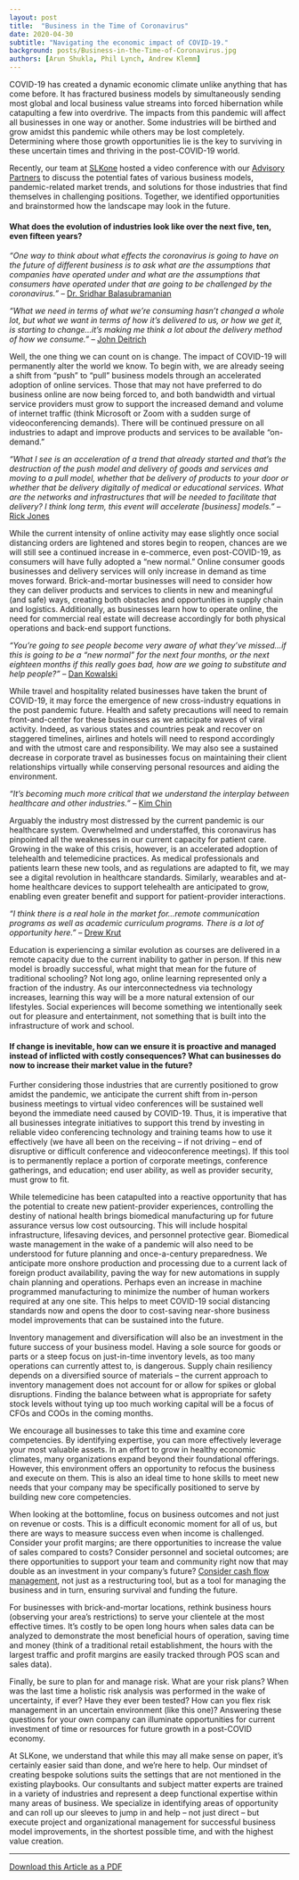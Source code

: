 ```yaml
---
layout: post
title:  "Business in the Time of Coronavirus"
date: 2020-04-30
subtitle: "Navigating the economic impact of COVID-19."
background: posts/Business-in-the-Time-of-Coronavirus.jpg
authors: [Arun Shukla, Phil Lynch, Andrew Klemm]
---
```

COVID-19 has created a dynamic economic climate unlike anything that has come before. It has fractured business models by simultaneously sending most global and local business value streams into forced hibernation while catapulting a few into overdrive. The impacts from this pandemic will affect all businesses in one way or another. Some industries will be birthed and grow amidst this pandemic while others may be lost completely. Determining where those growth opportunities lie is the key to surviving in these uncertain times and thriving in the post-COVID-19 world. 

Recently, our team at <a href="https://slkone.com/team/">SLKone</a> hosted a video conference with our <a href="https://slkone.com/advisory-partners/">Advisory Partners</a> to discuss the potential fates of various business models, pandemic-related market trends, and solutions for those industries that find themselves in challenging positions. Together, we identified opportunities and brainstormed how the landscape may look in the future.

#### What does the evolution of industries look like over the next five, ten, even fifteen years?

<i>“One way to think about what effects the coronavirus is going to have on the future of different business is to ask what are the assumptions that companies have operated under and what are the assumptions that consumers have operated under that are going to be challenged by the coronavirus.”</i> – <a href="https://slkone.com/advisors/Sridhar-Balasubramanian/">Dr. Sridhar Balasubramanian</a>

<i>“What we need in terms of what we’re consuming hasn’t changed a whole lot, but what we want in terms of how it’s delivered to us, or how we get it, is starting to change...it’s making me think a lot about the delivery method of how we consume.”</i> – <a href="https://slkone.com/advisors/John-Deitrich/">John Deitrich</a>

Well, the one thing we can count on is change. The impact of COVID-19 will permanently alter the world we know. To begin with, we are already seeing a shift from “push” to “pull” business models through an accelerated adoption of online services. Those that may not have preferred to do business online are now being forced to, and both bandwidth and virtual service providers must grow to support the increased demand and volume of internet traffic (think Microsoft or Zoom with a sudden surge of videoconferencing demands). There will be continued pressure on all industries to adapt and improve products and services to be available “on-demand.” 

<i>“What I see is an acceleration of a trend that already started and that’s the destruction of the push model and delivery of goods and services and moving to a pull model, whether that be delivery of products to your door or whether that be delivery digitally of medical or educational services. What are the networks and infrastructures that will be needed to facilitate that delivery? I think long term, this event will accelerate [business] models.”</i> – <a href="https://slkone.com/advisors/Rick-Jones/">Rick Jones</a>

While the current intensity of online activity may ease slightly once social distancing orders are lightened and stores begin to reopen, chances are we will still see a continued increase in e-commerce, even post-COVID-19, as consumers will have fully adopted a “new normal.” Online consumer goods businesses and delivery services will only increase in demand as time moves forward. Brick-and-mortar businesses will need to consider how they can deliver products and services to clients in new and meaningful (and safe) ways, creating both obstacles and opportunities in supply chain and logistics. Additionally, as businesses learn how to operate online, the need for commercial real estate will decrease accordingly for both physical operations and back-end support functions.

<i>“You’re going to see people become very aware of what they’ve missed…if this is going to be a “new normal” for the next four months, or the next eighteen months if this really goes bad, how are we going to substitute and help people?”</i> – <a href="https://slkone.com/advisors/Dan-Kowalski/">Dan Kowalski</a>

While travel and hospitality related businesses have taken the brunt of COVID-19, it may force the emergence of new cross-industry equations in the post pandemic future. Health and safety precautions will need to remain front-and-center for these businesses as we anticipate waves of viral activity. Indeed, as various states and countries peak and recover on staggered timelines, airlines and hotels will need to respond accordingly and with the utmost care and responsibility. We may also see a sustained decrease in corporate travel as businesses focus on maintaining their client relationships virtually while conserving personal resources and aiding the environment.

<i>“It’s becoming much more critical that we understand the interplay between healthcare and other industries.”</i> – <a href="https://slkone.com/advisors/Kim-Chin/">Kim Chin</a>  

Arguably the industry most distressed by the current pandemic is our healthcare system. Overwhelmed and understaffed, this coronavirus has pinpointed all the weaknesses in our current capacity for patient care. Growing in the wake of this crisis, however, is an accelerated adoption of telehealth and telemedicine practices. As medical professionals and patients learn these new tools, and as regulations are adapted to fit, we may see a digital revolution in healthcare standards. Similarly, wearables and at-home healthcare devices to support telehealth are anticipated to grow, enabling even greater benefit and support for patient-provider interactions.

<i>“I think there is a real hole in the market for…remote communication programs as well as academic curriculum programs. There is a lot of opportunity here.”</i> – <a href="https://slkone.com/advisors/Drew-Krut/">Drew Krut</a>

Education is experiencing a similar evolution as courses are delivered in a remote capacity due to the current inability to gather in person. If this new model is broadly successful, what might that mean for the future of traditional schooling? Not long ago, online learning represented only a fraction of the industry. As our interconnectedness via technology increases, learning this way will be a more natural extension of our lifestyles. Social experiences will become something we intentionally seek out for pleasure and entertainment, not something that is built into the infrastructure of work and school. 

#### If change is inevitable, how can we ensure it is proactive and managed instead of inflicted with costly consequences? What can businesses do now to increase their market value in the future?

Further considering those industries that are currently positioned to grow amidst the pandemic, we anticipate the current shift from in-person business meetings to virtual video conferences will be sustained well beyond the immediate need caused by COVID-19. Thus, it is imperative that all businesses integrate initiatives to support this trend by investing in reliable video conferencing technology and training teams how to use it effectively (we have all been on the receiving – if not driving – end of disruptive or difficult conference and videoconference meetings). If this tool is to permanently replace a portion of corporate meetings, conference gatherings, and education; end user ability, as well as provider security, must grow to fit. 

While telemedicine has been catapulted into a reactive opportunity that has the potential to create new patient-provider experiences, controlling the destiny of national health brings biomedical manufacturing up for future assurance versus low cost outsourcing. This will include hospital infrastructure, lifesaving devices, and personnel protective gear. Biomedical waste management in the wake of a pandemic will also need to be understood for future planning and once-a-century preparedness. We anticipate more onshore production and processing due to a current lack of foreign product availability, paving the way for new automations in supply chain planning and operations. Perhaps even an increase in machine programmed manufacturing to minimize the number of human workers required at any one site. This helps to meet COVID-19 social distancing standards now and opens the door to cost-saving near-shore business model improvements that can be sustained into the future.  

Inventory management and diversification will also be an investment in the future success of your business model. Having a sole source for goods or parts or a steep focus on just-in-time inventory levels, as too many operations can currently attest to, is dangerous. Supply chain resiliency depends on a diversified source of materials – the current approach to inventory management does not account for or allow for spikes or global disruptions. Finding the balance between what is appropriate for safety stock levels without tying up too much working capital will be a focus of CFOs and COOs in the coming months.  

We encourage all businesses to take this time and examine core competencies. By identifying expertise, you can more effectively leverage your most valuable assets. In an effort to grow in healthy economic climates, many organizations expand beyond their foundational offerings. However, this environment offers an opportunity to refocus the business and execute on them. This is also an ideal time to hone skills to meet new needs that your company may be specifically positioned to serve by building new core competencies. 

When looking at the bottomline, focus on business outcomes and not just on revenue or costs. This is a difficult economic moment for all of us, but there are ways to measure success even when income is challenged. Consider your profit margins; are there opportunities to increase the value of sales compared to costs? Consider personnel and societal outcomes; are there opportunities to support your team and community right now that may double as an investment in your company’s future? <a href="https://slkone.com/What-Does-Cash-Management-Actually-Mean/">Consider cash flow management</a>, not just as a restructuring tool, but as a tool for managing the business and in turn, ensuring survival and funding the future. 

For businesses with brick-and-mortar locations, rethink business hours (observing your area’s restrictions) to serve your clientele at the most effective times. It’s costly to be open long hours when sales data can be analyzed to demonstrate the most beneficial hours of operation, saving time and money (think of a traditional retail establishment, the hours with the largest traffic and profit margins are easily tracked through POS scan and sales data). 

Finally, be sure to plan for and manage risk. What are your risk plans? When was the last time a holistic risk analysis was performed in the wake of uncertainty, if ever? Have they ever been tested? How can you flex risk management in an uncertain environment (like this one)? Answering these questions for your own company can illuminate opportunities for current investment of time or resources for future growth in a post-COVID economy.

At SLKone, we understand that while this may all make sense on paper, it’s certainly easier said than done, and we’re here to help. Our mindset of creating bespoke solutions suits the settings that are not mentioned in the existing playbooks. Our consultants and subject matter experts are trained in a variety of industries and represent a deep functional expertise within many areas of business. We specialize in identifying areas of opportunity and can roll up our sleeves to jump in and help – not just direct – but execute project and organizational management for successful business model improvements, in the shortest possible time, and with the highest value creation.

___

<a href="https://slkone.com/files/SLKone_Article_Business-in-the-Time-of-Coronavirus_2020.pdf" class="btn-filled" target="_blank">Download this Article as a PDF</a>
